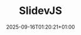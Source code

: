 ---
title: "SlidevJS"
date: 2025-09-16T01:20:21+01:00
draft: false
tags: ["AI SaaS","Codex CLI"]
description: 'BiP user flows around newsletter layers'
url: 'ai-driven-presentations'
---